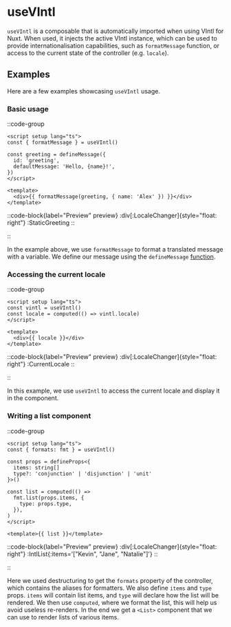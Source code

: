 # useVIntl

`useVIntl` is a composable that is automatically imported when using VIntl for Nuxt. When used, it injects the active VIntl instance, which can be used to provide internationalisation capabilities, such as `formatMessage` function, or access to the current state of the controller (e.g. `locale`).

## Examples

Here are a few examples showcasing `useVIntl` usage.

### Basic usage

::code-group

```vue [Code]
<script setup lang="ts">
const { formatMessage } = useVIntl()

const greeting = defineMessage({
  id: 'greeting',
  defaultMessage: 'Hello, {name}!',
})
</script>

<template>
  <div>{{ formatMessage(greeting, { name: 'Alex' }) }}</div>
</template>
```

::code-block{label="Preview" preview}
:div[:LocaleChanger]{style="float: right"}
:StaticGreeting
::

::

In the example above, we use `formatMessage` to format a translated message with a variable. We define our message using the `defineMessage` [function](./2.definemessages.md).

### Accessing the current locale

::code-group

```vue [Code]
<script setup lang="ts">
const vintl = useVIntl()
const locale = computed(() => vintl.locale)
</script>

<template>
  <div>{{ locale }}</div>
</template>
```

::code-block{label="Preview" preview}
:div[:LocaleChanger]{style="float: right"}
:CurrentLocale
::

::

In this example, we use `useVIntl` to access the current locale and display it in the component.

### Writing a list component

::code-group

```vue [Code]
<script setup lang="ts">
const { formats: fmt } = useVIntl()

const props = defineProps<{
  items: string[]
  type?: 'conjunction' | 'disjunction' | 'unit'
}>()

const list = computed(() =>
  fmt.list(props.items, {
    type: props.type,
  }),
)
</script>

<template>{{ list }}</template>
```

::code-block{label="Preview" preview}
:div[:LocaleChanger]{style="float: right"}
:IntlList{:items='["Kevin", "Jane", "Natalie"]'}
::

::

Here we used destructuring to get the `formats` property of the controller, which contains the aliases for formatters. We also define `items` and `type` props. `items` will contain list items, and `type` will declare how the list will be rendered. We then use `computed`, where we format the list, this will help us avoid useless re-renders. In the end we get a `<List>` component that we can use to render lists of various items.
